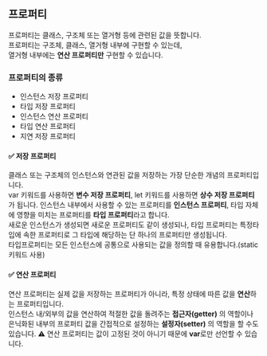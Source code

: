 ## 프로퍼티  
프로퍼티는 클래스, 구조체 또는 열거형 등에 관련된 값을 뜻합니다.  
프로퍼티는 구조체, 클래스, 열거형 내부에 구현할 수 있는데,  
열거형 내부에는 **연산 프로퍼티만** 구현할 수 있습니다. 

### 프로퍼티의 종류
* 인스턴스 저장 프로퍼티
* 타입 저장 프로퍼티
* 인스턴스 연산 프로퍼티
* 타입 연산 프로퍼티
* 지연 저장 프로퍼티

#### ✅ 저장 프로퍼티
클래스 또는 구조체의 인스턴스와 연관된 값을 저장하는 가장 단순한 개념의 프로퍼티입니다.  
var 키워드를 사용하면 **변수 저장 프로퍼티**, let 키워드를 사용하면 **상수 저장 프로퍼티**가 됩니다.
인스턴스 내부에서 사용할 수 있는 프로퍼티를 **인스턴스 프로퍼티**, 타입 자체에 영향을 미치는 프로퍼티를 **타입 프로퍼티**라고 합니다.  
새로운 인스턴스가 생성되면 새로운 프로퍼티도 같이 생성되나, 타입 프로퍼티는 특정타입에 속한 프로퍼티로 그 타입에 해당하는 단 하나의 프로퍼티만 생성됩니다.  
타입프로퍼티는 모든 인스턴스에 공통으로 사용되는 값을 정의할 때 유용합니다.(static 키워드 사용)

#### ✅ 연산 프로퍼티  
연산 프로퍼티는 실제 값을 저장하는 프로퍼티가 아니라, 특정 상태에 따른 값을 **연산**하는 프로퍼티입니다.  
인스턴스 내/외부의 값을 연산하여 적절한 값을 돌려주는 **접근자(getter)** 의 역할이나  
은닉화된 내부의 프로퍼티 값을 간접적으로 설정하는 **설정자(setter)** 의 역할을 할 수도 있습니다.
⚠️ 연산 프로퍼티는 값이 고정된 것이 아니기 때문에 **var**로만 선언할 수 있습니다.
